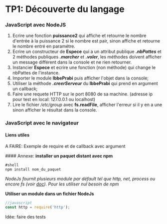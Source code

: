 # TP1: Découverte du langage

### JavaScript avec NodeJS
1. Ecrire une fonction **puissance2** qui affiche et retourne le nombre d'entrée à la puissance 2 si le nombre est pair, sinon affiche et retourne le nombre entré en paramétre.
2. Ecrire un constructeur de **Espece** qui a un attribut publique ***.nbPattes*** et 2 méthodes publiques ***.marcher*** et ***.voler***, les méthodes doivent afficher un message différent dans la console et ne rien retourner.
3. Instancier **Espece** et ecrire une fonction (non méthode) qui change le nbPattes de l'instance.
4. Importer le module **lbbePrabi** puis afficher l'objet dans la console;
5. Utiliser la méthode ***.creerServeur*** du **lbbePrabi** qui prend en argument un callback;
6. Faire une requete HTTP sur le port 8080 de sa machine. (adresse ip pour test en local: 127.0.0.1 ou localhost)
7. Lire le fichier */etc/group*  avec **fs.readFile**, afficher l'erreur si il y en a une sinon afficher le résultat dans la console.

### JavaScript avec le navigateur

#### Liens utiles

A FAIRE:
Exemple de require et de callback avec argument

#### Annexe:
**installer un paquet distant avec npm**
```shell
#shell
npm install nom_du_paquet
```

*NodeJs fournit plusieurs module par défault tel que http, net, process ou encore fs (voir [doc](https://nodejs.org/dist/latest-v6.x/docs/api/)).*
*Pour les utiliser nul besoin de npm*

**Utiliser un module dans un fichier NodeJs**
```javascript
//javascript
const http = require('http');
```

Idée: faire des tests
